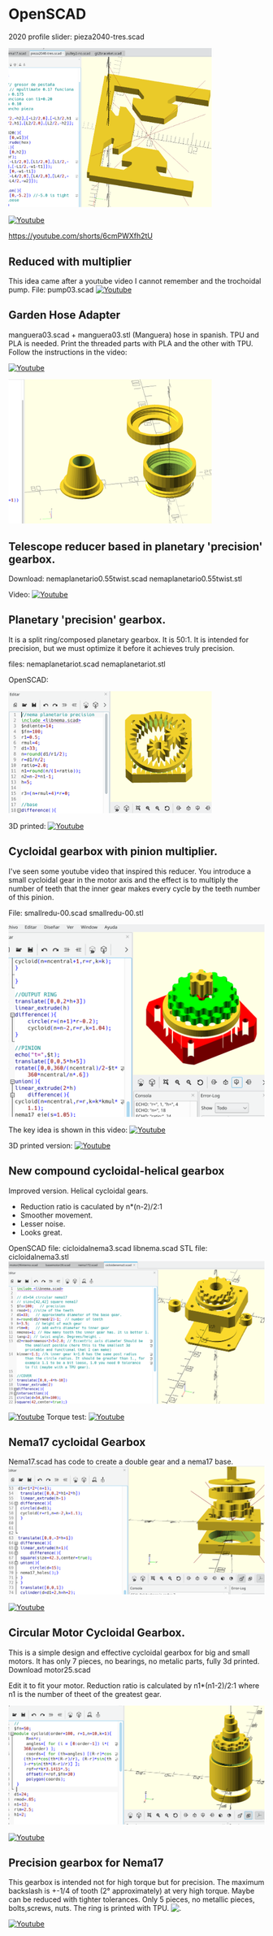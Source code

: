 # OpenSCAD
2020 profile slider:  pieza2040-tres.scad 

<img src="Screenshot_20231111_121705.png" alt="imagen" width="400" />

[![Youtube](https://img.youtube.com/vi/6cmPWXfh2tU/0.jpg)](https://youtube.com/shorts/6cmPWXfh2tU)

https://youtube.com/shorts/6cmPWXfh2tU
## Reduced with multiplier
This idea came after a youtube video I cannot remember and the trochoidal pump.
File: pump03.scad
[![Youtube](https://img.youtube.com/vi/fJobvjl_Eco/0.jpg)](https://youtu.be/fJobvjl_Eco)

## Garden Hose Adapter
manguera03.scad + manguera03.stl (Manguera) hose in spanish.
TPU and PLA is needed.
Print the threaded parts with PLA and the other with TPU.
Follow the instructions in the video:

[![Youtube](https://img.youtube.com/vi/AnJOFAhZ6nE/0.jpg)](https://youtu.be/AnJOFAhZ6nE) 

<img alt="GardenHose" src="./Screenshot_20230813_201300.png" width="400" />

## Telescope reducer based in planetary 'precision' gearbox.
Download: nemaplanetario0.55twist.scad nemaplanetario0.55twist.stl

Video:
[![Youtube](https://img.youtube.com/vi/9em1FjoxKkQ/0.jpg)](https://www.youtube.com/watch?v=9em1FjoxKkQ)

## Planetary 'precision' gearbox.
It is a split ring/composed planetary gearbox.
It is 50:1.
It is intended for precision, but we must optimize it before it achieves truly precision.

files: nemaplanetariot.scad nemaplanetariot.stl

OpenSCAD:

<img alt="Pinion multiplier" src="./planver.png" width="400" />

3D printed:
[![Youtube](https://img.youtube.com/vi/kWIF8FMDaT0/0.jpg)](https://www.youtube.com/watch?v=kWIF8FMDaT0)


## Cycloidal gearbox with pinion multiplier.
I've seen some youtube video that inspired this reducer.
You introduce a small cycloidal gear in the motor axis and the effect is to multiply the number of teeth that the inner gear makes every cycle by the teeth number of this pinion.

File: smallredu-00.scad smallredu-00.stl

<picture>
<img alt="Pinion multiplier" src="./smallredu.png">
</picture>

The key idea is shown in this video:
[![Youtube](https://img.youtube.com/vi/fJobvjl_Eco/0.jpg)](https://www.youtube.com/watch?v=fJobvjl_Eco)

3D printed version:
[![Youtube](https://img.youtube.com/vi/WsfPOGR48Kg/0.jpg)](https://www.youtube.com/watch?v=WsfPOGR48Kg)



## New compound cycloidal-helical gearbox 
Improved version. Helical cycloidal gears.

* Reduction ratio is caculated by n*(n-2)/2:1
* Smoother movement.
* Lesser noise.
* Looks great.

OpenSCAD file: cicloidalnema3.scad libnema.scad
STL file: cicloidalnema3.stl
<picture>
<img alt="Nuevo cicloidal" src="./Screenshot_20230111_130638.png">
</picture>

[![Youtube](https://img.youtube.com/vi/LgBdz6-3H2w/0.jpg)](https://www.youtube.com/watch?v=LgBdz6-3H2w)
Torque test:
[![Youtube](https://img.youtube.com/vi/kAjC7EDokVM/0.jpg)](https://www.youtube.com/watch?v=kAjC7EDokVM)


<h2> Nema17 cycloidal Gearbox</h2>
Nema17.scad  has code to create a double gear and a nema17 base.

<picture>
  <img alt="Shows an illustrated sun in light mode and a moon with stars in dark mode." src="./nema17.png">
</picture>

[![Youtube](https://img.youtube.com/vi/WF20nWtCO3M/0.jpg)](https://www.youtube.com/watch?v=WF20nWtCO3M)


<h2> Circular Motor Cycloidal Gearbox.</h2>
This is a simple design and effective cycloidal gearbox for big and small motors.
It has only 7 pieces, no bearings, no metalic parts, fully 3d printed.
Download motor25.scad


Edit it to fit your motor.
Reduction ratio is calculated by n1*(n1-2)/2:1
where n1 is the number of theet of the greatest gear.


<picture>
  <img alt="." src="./motor25.png">
</picture>

[![Youtube](https://img.youtube.com/vi/rtV8GCfKaps/0.jpg)](https://www.youtube.com/watch?v=rtV8GCfKaps)

<h2> Precision gearbox for Nema17 </h2>
This gearbox is intended not for high torque but for precision.
The maximum backslash is +-1/4 of tooth (2° approximately) at very high torque.
Maybe can be reduced with tighter tolerances. 
Only 5 pieces, no metallic pieces, bolts,screws, nuts.
The ring is printed with TPU.
<picture>
  <img alt="." src="./nema17external.jpg">
</picture>

[![Youtube](https://img.youtube.com/vi/nQzbL1Gv838/0.jpg)](https://www.youtube.com/watch?v=nQzbL1Gv838)
